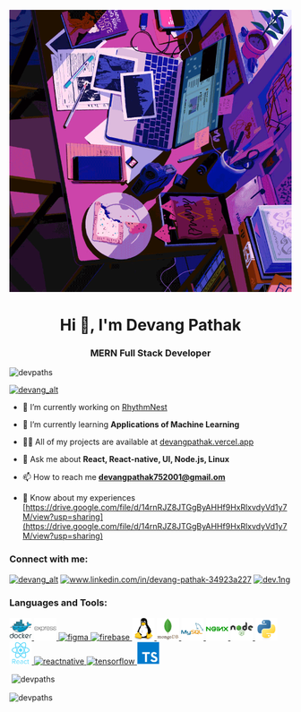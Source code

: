 

![gif](https://raw.githubusercontent.com/devpaths/devpaths/main/212750996-938b257b-266c-45a7-9af7-655341c0f58b.gif)

<h1 align="center">Hi 👋, I'm Devang Pathak</h1>
<h3 align="center">MERN Full Stack Developer</h3>

<p align="left"> <img src="https://komarev.com/ghpvc/?username=devpaths&label=Profile%20views&color=0e75b6&style=flat" alt="devpaths" /> </p>

<p align="left"> <a href="https://twitter.com/devang_alt" target="blank"><img src="https://img.shields.io/twitter/follow/devang_alt?logo=twitter&style=for-the-badge" alt="devang_alt" /></a> </p> 




- 🔭 I’m currently working on [RhythmNest](https://github.com/devpaths/RhythmNest)

- 🌱 I’m currently learning **Applications of Machine Learning**

- 👨‍💻 All of my projects are available at [devangpathak.vercel.app](devangpathak.vercel.app)

- 💬 Ask me about **React, React-native, UI, Node.js, Linux**

- 📫 How to reach me **devangpathak752001@gmail.om**

- 📄 Know about my experiences [https://drive.google.com/file/d/14rnRJZ8JTGgByAHHf9HxRlxvdyVd1y7M/view?usp=sharing](https://drive.google.com/file/d/14rnRJZ8JTGgByAHHf9HxRlxvdyVd1y7M/view?usp=sharing)

<h3 align="left">Connect with me:</h3>
<p align="left">
<a href="https://twitter.com/devang_alt" target="blank"><img align="center" src="https://raw.githubusercontent.com/rahuldkjain/github-profile-readme-generator/master/src/images/icons/Social/twitter.svg" alt="devang_alt" height="30" width="40" /></a>
<a href="https://linkedin.com/in/www.linkedin.com/in/devang-pathak-34923a227" target="blank"><img align="center" src="https://raw.githubusercontent.com/rahuldkjain/github-profile-readme-generator/master/src/images/icons/Social/linked-in-alt.svg" alt="www.linkedin.com/in/devang-pathak-34923a227" height="30" width="40" /></a>
<a href="https://instagram.com/dev.1ng" target="blank"><img align="center" src="https://raw.githubusercontent.com/rahuldkjain/github-profile-readme-generator/master/src/images/icons/Social/instagram.svg" alt="dev.1ng" height="30" width="40" /></a>
</p>

<h3 align="left">Languages and Tools:</h3>
<p align="left"> <a href="https://www.docker.com/" target="_blank" rel="noreferrer"> <img src="https://raw.githubusercontent.com/devicons/devicon/master/icons/docker/docker-original-wordmark.svg" alt="docker" width="40" height="40"/> </a> <a href="https://expressjs.com" target="_blank" rel="noreferrer"> <img src="https://raw.githubusercontent.com/devicons/devicon/master/icons/express/express-original-wordmark.svg" alt="express" width="40" height="40"/> </a> <a href="https://www.figma.com/" target="_blank" rel="noreferrer"> <img src="https://www.vectorlogo.zone/logos/figma/figma-icon.svg" alt="figma" width="40" height="40"/> </a> <a href="https://firebase.google.com/" target="_blank" rel="noreferrer"> <img src="https://www.vectorlogo.zone/logos/firebase/firebase-icon.svg" alt="firebase" width="40" height="40"/> </a> <a href="https://www.linux.org/" target="_blank" rel="noreferrer"> <img src="https://raw.githubusercontent.com/devicons/devicon/master/icons/linux/linux-original.svg" alt="linux" width="40" height="40"/> </a> <a href="https://www.mongodb.com/" target="_blank" rel="noreferrer"> <img src="https://raw.githubusercontent.com/devicons/devicon/master/icons/mongodb/mongodb-original-wordmark.svg" alt="mongodb" width="40" height="40"/> </a> <a href="https://www.mysql.com/" target="_blank" rel="noreferrer"> <img src="https://raw.githubusercontent.com/devicons/devicon/master/icons/mysql/mysql-original-wordmark.svg" alt="mysql" width="40" height="40"/> </a> <a href="https://www.nginx.com" target="_blank" rel="noreferrer"> <img src="https://raw.githubusercontent.com/devicons/devicon/master/icons/nginx/nginx-original.svg" alt="nginx" width="40" height="40"/> </a> <a href="https://nodejs.org" target="_blank" rel="noreferrer"> <img src="https://raw.githubusercontent.com/devicons/devicon/master/icons/nodejs/nodejs-original-wordmark.svg" alt="nodejs" width="40" height="40"/> </a> <a href="https://www.python.org" target="_blank" rel="noreferrer"> <img src="https://raw.githubusercontent.com/devicons/devicon/master/icons/python/python-original.svg" alt="python" width="40" height="40"/> </a> <a href="https://reactjs.org/" target="_blank" rel="noreferrer"> <img src="https://raw.githubusercontent.com/devicons/devicon/master/icons/react/react-original-wordmark.svg" alt="react" width="40" height="40"/> </a> <a href="https://reactnative.dev/" target="_blank" rel="noreferrer"> <img src="https://reactnative.dev/img/header_logo.svg" alt="reactnative" width="40" height="40"/> </a> <a href="https://www.tensorflow.org" target="_blank" rel="noreferrer"> <img src="https://www.vectorlogo.zone/logos/tensorflow/tensorflow-icon.svg" alt="tensorflow" width="40" height="40"/> </a> <a href="https://www.typescriptlang.org/" target="_blank" rel="noreferrer"> <img src="https://raw.githubusercontent.com/devicons/devicon/master/icons/typescript/typescript-original.svg" alt="typescript" width="40" height="40"/> </a> </p>

<p>&nbsp;<img align="center" src="https://github-readme-stats.vercel.app/api?username=devpaths&show_icons=true&locale=en" alt="devpaths" /></p>

<p><img align="center" src="https://github-readme-streak-stats.herokuapp.com/?user=devpaths&" alt="devpaths" /></p>

